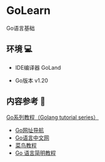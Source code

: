# GoLearn

Go语言基础

## 环境  💻

- IDE编译器 GoLand

- Go版本 v1.20

## 内容参考 👀
[Go系列教程（Golang tutorial series）](https://studygolang.com/subject/2)
-  [Go网址导航](https://hao.studygolang.com/)
-  [Go语言中文网️](https://studygolang.com/)
-  [菜鸟教程](https://www.runoob.com/go/go-tutorial.html)
-  [Go 语言简明教程](https://geektutu.com/post/quick-golang.html)
